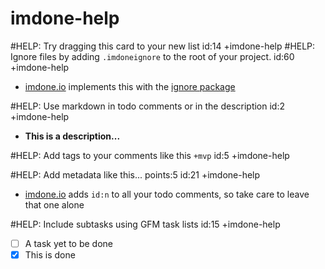 imdone-help
====
#HELP: Try dragging this card to your new list id:14 +imdone-help
#HELP: Ignore files by adding `.imdoneignore` to the root of your project. id:60 +imdone-help
- [imdone.io](https://imdone.io) implements this with the [ignore package](https://www.npmjs.com/package/ignore)

#HELP: Use markdown in todo comments or in the description id:2 +imdone-help
- **This is a description...**

#HELP: Add tags to your comments like this `+mvp` id:5 +imdone-help

#HELP: Add metadata like this... points:5 id:21 +imdone-help
- [imdone.io](https://imdone.io) adds `id:n` to all your todo comments, so take care to leave that one alone

#HELP: Include subtasks using GFM task lists id:15 +imdone-help
- [ ] A task yet to be done
- [x] This is done
